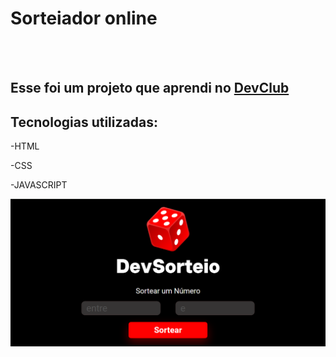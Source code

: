 <h1>Sorteiador online</h1>
<br>
<br>
<h2>Esse foi um projeto que aprendi no <a href="https://rodolfomori.com.br/devclub">DevClub</a></h2>
<H2>Tecnologias utilizadas:</H2>
<P>-HTML</P>
<P>-CSS</P>
<P>-JAVASCRIPT</P>
<img src="https://github.com/kaua768/Projeto-Random/blob/main/assets/Sorteador.png?raw=true">
